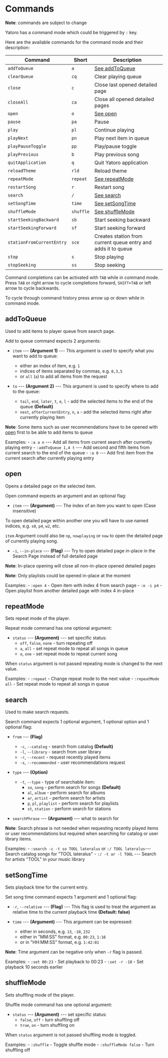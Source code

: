 # Commands
**Note**: commands are subject to change

Yatoro has a command mode which could be triggered by `:` key.

Here are the available commands for the command mode and their description:

| Command                   | Short     | Description                                                   |
| ------------------------- | --------- | ------------------------------------------------------------- |
| `addToQueue`              | `a`       | [See addToQueue](#addToQueue)                                 |
| `clearQueue`              | `cq`      | Clear playing queue                                           |
| `close`                   | `c`       | Close last opened detailed page                               |
| `closeAll`                | `ca`      | Close all opened detailed pages                               |
| `open`                    | `o`       | [See open](#open)                                             |
| `pause`                   | `pa`      | Pause                                                         |
| `play`                    | `pl`      | Continue playing                                              |
| `playNext`                | `pn`      | Play next item in queue                                       |
| `playPauseToggle`         | `pp`      | Play/pause toggle                                             |
| `playPrevious`            | `b`       | Play previous song                                            |
| `quitApplication`         | `q`       | Quit Yatoro application                                       |
| `reloadTheme`             | `rld`     | Reload theme                                         |
| `repeatMode`              | `repeat`  | [See repeatMode](#repeatMode)                                 |
| `restartSong`             | `r`       | Restart song                                                  |
| `search`                  | `/`       | [See search](#search)                                         |
| `setSongTime`             | `time`    | [See setSongTime](#setSongTime)                               |
| `shuffleMode`             | `shuffle` | [See shuffleMode](#shuffleMode)                               |
| `startSeekingBackward`    | `sb`      | Start seeking backward                                        |
| `startSeekingForward`     | `sf`      | Start seeking forward                                         |
| `stationFromCurrentEntry` | `sce`     | Creates station from current queue entry and adds it to queue |
| `stop`                    | `s`       | Stop playing                                                  |
| `stopSeeking`             | `ss`      | Stop seeking                                                  |

Command completions can be activated with `TAB` while in command mode.
Press `TAB` or right arrow to cycle completions forward, `SHIFT+TAB` or left arrow to cycle backwards.

To cycle through command history press arrow up or down while in command mode.

## addToQueue
Used to add items to player queue from search page.

Add to queue command expects 2 arguments:

- `item` --- **(Argument 1)** --- This argument is used to specify what you want to add to queue:
    - either an index of item, e.g. `1`
    - indices of items separated by commas, e.g. `0,3,5`
    - or `all` (`a`) to add all items from the request

- `to` --- **(Argument 2)** --- This argument is used to specify where to add to the queue:
    - `tail`, `end`, `later`, `t`, `e`, `l` - add the selected items to the end of the queue **(Default)**
    - `next`, `afterCurrentEntry`, `n`, `a` - add the selected items right after currently playing item 

**Note**: Some items such as user recommendations have to be opened with [open](#open) first to be able to add items to queue

Examples:
    - `:a a n` --- Add all items from current search after currently playing entry
    - `:addToQueue 1,4 t` --- Add second and fifth items from current search to the end of the queue
    - `:a 0` --- Add first item from the current search after currently playing entry

## open
Opens a detailed page on the selected item.

Open command expects an argument and an optional flag:

- `item` --- **(Argument)** --- The index of an item you want to open (Case insensitive)

To open detailed page within another one you will have to use named indices, e.g. `s0`, `p4`, `w2`, etc.

`item` Argument could also be `np`, `nowplaying` or `now` to open the detailed page of currently playing song.

- `-i`, `--in-place` --- **(Flag)** --- Try to open detailed page in-place in the Search Page instead of full detailed page

**Note**: In-place opening will close all non-in-place opened detailed pages

**Note**: Only playlists could be opened in-place at the moment

Examples:
    - `:open 4` - Open item with index 4 from search page
    - `:o -i p4` - Open playlist from another detailed page with index 4 in-place

## repeatMode
Sets repeat mode of the player.

Repeat mode command has one optional argument:

- `status` --- **(Argument)** --- set specific status:
    - `off`, `false`, `none` - turn repeating off
    - `a`, `all` - set repeat mode to repeat all songs in queue
    - `o`, `one` - set repeat mode to repeat current song

When `status` argument is not passed repeating mode is changed to the next value.

Examples:
    - `:repeat` - Change repeat mode to the next value
    - `:repeatMode all` - Set repeat mode to repeat all songs in queue

## search
Used to make search requests.

Search command expects 1 optional argument, 1 optional option and 1 optional flag:

- `from` --- **(Flag)**
    - `-c`, `--catalog` - search from catalog **(Default)**
    - `-l`, `--library` - search from user library
    - `-r`, `--recent` - request recently played items
    - `-s`, `--recommended` - user recommendations request

- `type` --- **(Option)**
    - `-t`, `--type` - type of searchable item:
        - `so`, `song` - perform search for songs **(Default)**
        - `al`, `album` - perform search for albums
        - `ar`, `artist` - perform search for artists
        - `p`, `pl`, `playlist` - perform search for playlists
        - `st`, `station` - perform search for stations

- `searchPhrase` --- **(Argument)** --- what to search for

**Note**: Search phrase is not needed when requesting recently played items or user recommendations but required when searching for catalog or user library items.

Examples:
    - `:search -c -t so TOOL lateralus` or `:/ TOOL lateralus`--- Search catalog songs for "TOOL lateralus"
    - `:/ -t ar -l TOOL` --- Search for artists "TOOL" in your music library

## setSongTime
Sets playback time for the current entry.

Set song time command expects 1 argument and 1 optional flag:

- `-r`, `--relative` --- **(Flag)** --- This flag is used to treat the argument as relative time to the current playback time **(Default: false)**

- `time` --- **(Argument)** --- This argument can be expressed:
    - either in seconds, e.g. `13`, `-10`, `232`
    - either in "MM:SS" format, e.g. `00:23`, `1:16`
    - or in "HH:MM:SS" format, e.g. `1:42:01`

**Note**: Time argument can be negative only when `-r` flag is passed.

Examples:
    - `:set 00:23` - Set playback to 00:23
    - `:set -r -10` - Set playback 10 seconds earlier

## shuffleMode
Sets shuffling mode of the player.

Shuffle mode command has one optional argument:

- `status` --- **(Argument)** --- set specific status:
    - `false`, `off` - turn shuffling off
    - `true`, `on` - turn shuffling on

When `status` argument is not passed shuffling mode is toggled.

Examples:
    - `:shuffle` - Toggle shuffle mode
    - `:shuffleMode false` - Turn shuffling off
